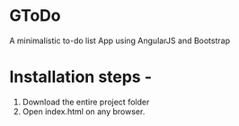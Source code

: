 # GToDo
A minimalistic to-do list App using AngularJS and Bootstrap

# Installation steps -
1. Download the entire project folder
2. Open index.html on any browser.
